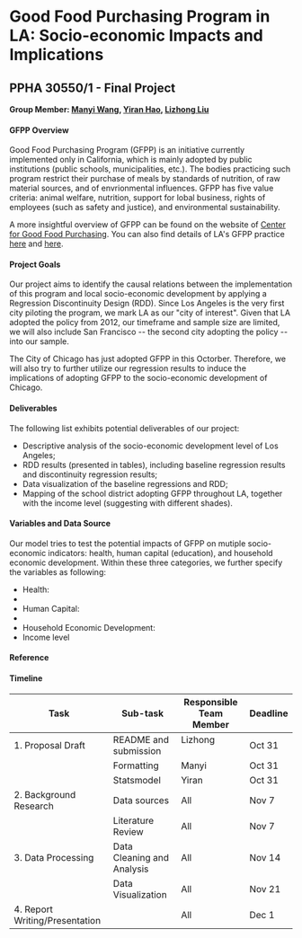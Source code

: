 # Good Food Purchasing Program in LA: Socio-economic Impacts and Implications
## PPHA 30550/1 - Final Project
**Group Member: [Manyi Wang](@manyiw), [Yiran Hao](@chiertu), [Lizhong Liu](@Lizhong-Liu)**


#### GFPP Overview
Good Food Purchasing Program (GFPP) is an initiative currently implemented only in California, which is mainly adopted by public institutions (public schools, municipalities, etc.). The bodies practicing such program restrict their purchase of meals by standards of nutrition, of raw material sources, and of envrionmental influences. GFPP has five value criteria: animal welfare, nutrition, support for lobal business, rights of employees (such as safety and justice), and environmental sustainability. 

A more insightful overview of GFPP can be found on the website of [Center for Good Food Purchasing](https://goodfoodpurchasing.org/program-overview/). You can also find details of LA's GFPP practice [here](http://goodfoodla.org/good-food/) and [here](https://achieve.lausd.net/Page/11672).


#### Project Goals
Our project aims to identify the causal relations between the implementation of this program and local socio-economic development by applying a Regression Discontinuity Design (RDD). Since Los Angeles is the very first city piloting the program, we mark LA as our "city of interest". Given that LA adopted the policy from 2012, our timeframe and sample size are limited, we will also include San Francisco -- the second city adopting the policy -- into our sample.

The City of Chicago has just adopted GFPP in this Octorber. Therefore, we will also try to further utilize our regression results to induce the implications of adopting GFPP to the socio-economic development of Chicago.


#### Deliverables
The following list exhibits potential deliverables of our project:
- Descriptive analysis of the socio-economic development level of Los Angeles;
- RDD results (presented in tables), including baseline regression results and discontinuity regression results;
- Data visualization of the baseline regressions and RDD;
- Mapping of the school district adopting GFPP throughout LA, together with the income level (suggesting with different shades).


#### Variables and Data Source
Our model tries to test the potential impacts of GFPP on mutiple socio-economic indicators: health, human capital (education), and household economic development. Within these three categories, we further specify the variables as following:
- Health:
 - 
- Human Capital:
 -
- Household Economic Development:
 - Income level
  
  
#### Reference

  
#### Timeline
  
  
  | Task                           | Sub-task                   | Responsible Team Member | Deadline |
  | ------------------------------ | -------------------------- | ----------------------- | -------- |
  | 1. Proposal Draft              | README and submission      | Lizhong                 | Oct 31   |
  |                                | Formatting                 | Manyi                   | Oct 31   |
  |                                | Statsmodel                 | Yiran                   | Oct 31   |
  | 2. Background Research         | Data sources               | All                     | Nov 7    |
  |                                | Literature Review          | All                     | Nov 7    |
  | 3. Data Processing             | Data Cleaning and Analysis | All                     | Nov 14   |
  |                                | Data Visualization         | All                     | Nov 21   |
  | 4. Report Writing/Presentation |                            | All                     | Dec 1    |

